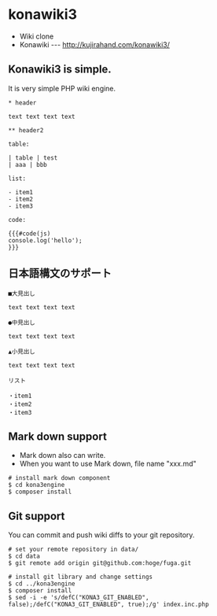 # konawiki3

 - Wiki clone
 - Konawiki --- http://kujirahand.com/konawiki3/

## Konawiki3 is simple.

It is very simple PHP wiki engine.

```
* header

text text text text

** header2

table:

| table | test
| aaa | bbb

list:

- item1
- item2
- item3

code:

{{{#code(js)
console.log('hello');
}}}
```

## 日本語構文のサポート

```
■大見出し

text text text text

●中見出し

text text text text

▲小見出し

text text text text

リスト

・item1
・item2
・item3
```

## Mark down support

- Mark down also can write.
- When you want to use Mark down, file name "xxx.md"

```
# install mark down component
$ cd kona3engine
$ composer install
```

## Git support

You can commit and push wiki diffs to your git repository.

```
# set your remote repository in data/
$ cd data
$ git remote add origin git@github.com:hoge/fuga.git

# install git library and change settings
$ cd ../kona3engine
$ composer install
$ sed -i -e 's/defC("KONA3_GIT_ENABLED", false);/defC("KONA3_GIT_ENABLED", true);/g' index.inc.php
```
